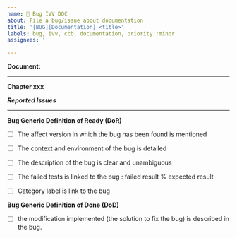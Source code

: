 ```yaml
---
name: 🐞 Bug IVV DOC
about: File a bug/issue about documentation
title: '[BUG][Documentation] <title>'
labels: bug, ivv, ccb, documentation, priority::minor
assignees: ''

---
```


<!--
Note: Please search to see if an issue already exists for the bug you encountered.
Note: A closed bug can be reopened and affected to a new version of the software.
-->

<!-- If possible 
**Environment:**
- Delivery tag: release/0.1.0
- Platform: IVV Orange Cloud
- Configuration:
-->

<!-- If possible 
**Test:**
- Name: TST_PRO_DEP_S1L0
- Traçability (requirements): NA
-->
  
**Document:**
<!-- Example
Name: [Installation manual of the production common documentation](https://github.com/COPRS/reference-system-documentation/blob/develop/components/production%20common/Installation%20Manual.md)
Revision: 19
-->

---
**Chapter xxx**
<!--or **General**-->
***Reported Issues***

<!-- If possible 
***Expected informations:***
-->
  
---
 **Bug Generic Definition of Ready (DoR)**
- [ ] The affect version in which the bug has been found is mentioned
- [ ] The context and environment of the bug is detailed
- [ ] The description of the bug is clear and unambiguous
- [ ] The failed tests is linked to the bug : failed result % expected result
- [ ] Category label is link to the bug <!-- infra, mon, pro, perfo, hmi, secu -->
 

**Bug Generic Definition of Done (DoD)**
- [ ] the modification implemented (the solution to fix the bug) is described in the bug.
